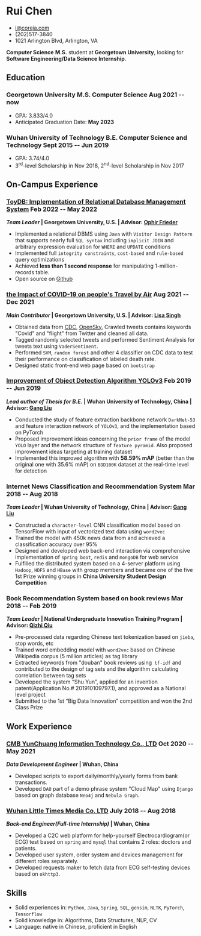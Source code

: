 # Rui Chen
- [i@coreja.com](mailto://i@coreja.com)
- (202)517-3840
- 1021 Arlington Blvd, Arlington, VA

**Computer Science** **M.S.** student at **Georgetown University**, looking for **Software Engineering/Data Science Internship**.

## Education
### Georgetown University <span>M.S. Computer Science</span> <span>Aug 2021 -- now</span>
- GPA: 3.833/4.0
- Anticipated Graduation Date: **May 2023**

### Wuhan University of Technology <span>B.E. Computer Science and Technology</span> <span>Sept 2015 -- Jun 2019</span>
- GPA: 3.74/4.0
- 3<sup>rd</sup>-level Scholarship in Nov 2018, 2<sup>nd</sup>-level Scholarship in Nov 2017

## On-Campus Experience 
### [ToyDB: Implementation of Relational Database Management System](https://github.com/CoreJa/ToyDB) <span>Feb 2022 -- May 2022</span>
***Team Leader* | Georgetown University, U.S. | Advisor: [Ophir Frieder](https://people.cs.georgetown.edu/~ophir/)**

- Implemented a relational DBMS using `Java` with `Visitor Design Pattern` that supports nearly full `SQL syntax` including `implicit JOIN` and arbitrary expression evaluation for `WHERE` and `UPDATE` conditions
- Implemented full `integrity constraints`, `cost-based` and `rule-based` query optimizations
- Achieved **less than 1 second response** for manipulating 1-million-records table.
- Open source on [Github](https://github.com/CoreJa/ToyDB)

### [the Impact of COVID-19 on people's Travel by Air](https://cosc587.coreja.com/) <span>Aug 2021 -- Dec 2021</span>
***Main Contributor* | Georgetown University, U.S. | Advisor: [Lisa Singh](https://people.cs.georgetown.edu/~singh/)** 

- Obtained data from [CDC](https://data.cdc.gov/Case-Surveillance/United-States-COVID-19-Cases-and-Deaths-by-State-o/9mfq-cb36/data), [OpenSky](https://opensky-network.org/), Crawled tweets contains keywords "Covid" and "flight" from Twitter and cleaned all data.
- Tagged randomly selected tweets and performed Sentiment Analysis for tweets text using `VaderSentiment`.
- Performed `SVM`, `random forest` and other 4 classifier on CDC data to test their performance on classification of labeled death rate.
- Designed static front-end web page based on `bootstrap`

### [Improvement of Object Detection Algorithm YOLOv3](https://coreja.github.io/Schoolwork/2019/05/%E7%89%A9%E4%BD%93%E6%A3%80%E6%B5%8B%E7%AE%97%E6%B3%95YOLOv3%E7%9A%84%E6%94%B9%E8%BF%9B%E2%80%94%E2%80%94%E8%AE%BA%E6%96%87/#abstract)  <span>Feb 2019 -- Jun 2019</span>
***Lead author of Thesis for B.E.* | Wuhan University of Technology, China | Advisor: [Gang Liu](https://ieeexplore.ieee.org/author/37540055600)**

- Conducted the study of feature extraction backbone network `DarkNet-53` and feature interaction network of `YOLOv3`, and the implementation based on PyTorch
- Proposed improvement ideas concerning the `prior frame` of the model `YOLO` layer and the network structure of `feature pyramid`. Also proposed improvement ideas targeting at training dataset
- Implemented this improved algorithm with **58.59% mAP** (better than the original one with 35.6% mAP) on `BDD100K` dataset at the real-time level for detection

### Internet News Classification and Recommendation System <span>Mar 2018 -- Aug 2018</span>
***Team Leader* | Wuhan University of Technology, China | Advisor: [Gang Liu](https://ieeexplore.ieee.org/author/37540055600)**

- Constructed a `character-level` CNN classification model based on TensorFlow with input of vectorized text data using `word2vec`
- Trained the model with 450k news data from  and achieved a classification accuracy over 95%
- Designed and developed web back-end interaction via comprehensive implementation of `spring boot`, `redis` and `mongoDB` for web service
- Fulfilled the distributed system based on a 4-server platform using `Hadoop`, `HDFS` and `HBase` with group members and became one of the five 1st Prize winning groups in **China University Student Design Competition**

### Book Recommendation System based on book reviews <span>Mar 2018 -- Feb 2019</span>
***Team Leader* | National Undergraduate Innovation Training Program | Advisor: [Qizhi Qiu](https://www.researchgate.net/scientific-contributions/Qizhi-Qiu-2174874057)**

- Pre-processed data regarding Chinese text tokenization based on `jieba`, stop words, etc
- Trained word embedding model with `word2vec` based on Chinese Wikipedia corpus (5 million articles) as tag library
- Extracted keywords from "douban" book reviews using` tf-idf` and contributed to the design of tag sets and the algorithm calculating correlation between tag sets
- Developed the system “Shu Yun”, applied for an invention patent(Application No.# 201910109797.1), and approved as a National level project
- Submitted to the 1st “Big Data Innovation” competition and won the 2nd Class Prize

## Work Experience
### [CMB YunChuang Information Technology Co., LTD](http://cmbyc.com)  <span>Oct 2020 -- May 2021</span>
***Data Development Engineer* | Wuhan, China**

- Developed scripts to export daily/monthly/yearly forms from bank transactions.
- Developed `DAO` part of a demo phrase system "Cloud Map" using `Django` based on graph database  `Neo4j` and `Nebula Graph`.

### [Wuhan Little Times Media Co. LTD](http://Littlecn.com) <span>July 2018 -- Aug 2018</span>
***Back-end Engineer(Full-time Internship)* | Wuhan, China**

- Developed a C2C web platform for help-yourself Electrocardiogram(or ECG) test based on `spring` and `mysql` that contains 2 roles: doctors and patients.
- Developed user system, order system and devices management for different roles separately.
- Developed requests maker to fetch data from ECG self-testing devices based on `okhttp3`.

## Skills
- Solid experiences in: `Python`, `Java`, `Spring`, `SQL`, `gensim`, `NLTK`, `PyTorch`, `Tensorflow`
- Solid knowledge in: Algorithms, Data Structures, NLP, CV
- Language: native in Chinese, proficient in English